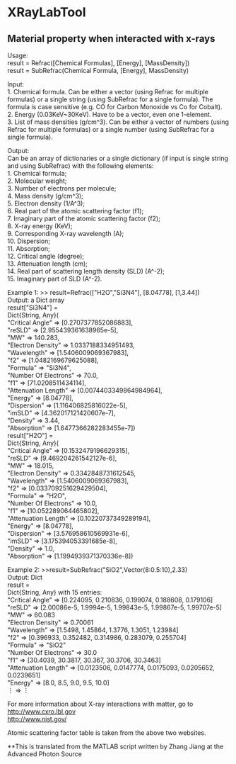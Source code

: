 # XRayLabTool

## Material property when interacted with x-rays

Usage:  
    result = Refrac([Chemical Formulas], [Energy], [MassDensity])  
    result = SubRefrac(Chemical Formula, [Energy], MassDensity)  

Input:  
    1. Chemical formula. Can be either a vector (using Refrac for multiple formulas) or a single string (using SubRefrac for a single formula). The formula is case sensitive (e.g. CO for Carbon Monoxide vs Co for Cobalt).  
    2. Energy (0.03KeV~30KeV). Have to be a vector, even one 1-element.  
    3. List of mass densities (g/cm^3). Can be either a vector of numbers (using Refrac for multiple formulas) or a single number (using SubRefrac for a single formula).  

Output:  
    Can be an array of dictionaries or a single dictionary (if input is single string and using SubRefrac) with the following elements:  
    1. Chemical formula;  
    2. Molecular weight;  
    3. Number of electrons per molecule;  
    4. Mass density (g/cm^3);  
    5. Electron density (1/A^3);  
    6. Real part of the atomic scattering factor (f1);  
    7. Imaginary part of the atomic scattering factor (f2);  
    8. X-ray energy (KeV);  
    9. Corresponding X-ray wavelength (A);  
    10. Dispersion;  
    11. Absorption;  
    12. Critical angle (degree);  
    13. Attenuation length (cm);  
    14. Real part of scattering length density (SLD) (A^-2);  
    15. Imaginary part of SLD (A^-2).  

Example 1: >> result=Refrac(["H2O","Si3N4"], [8.04778], [1,3.44])  
           Output: a Dict array  
               result["Si3N4"] =  
               Dict{String, Any}(  
                    "Critical Angle" => [0.2707377852086883],  
                    "reSLD" => [2.955439361638965e-5],  
                    "MW" => 140.283,  
                    "Electron Density" => 1.0337188334951493,  
                    "Wavelength" => [1.5406009069367983],  
                    "f2" => [1.0482169679625088],  
                    "Formula" => "Si3N4",  
                    "Number Of Electrons" => 70.0,  
                    "f1" => [71.0208511434114],  
                    "Attenuation Length" => [0.0074403349864984964],  
                    "Energy" => [8.04778],  
                    "Dispersion" => [1.116406825816022e-5],  
                    "imSLD" => [4.362017121420607e-7],  
                    "Density" => 3.44,  
                    "Absorption" => [1.6477366282283455e-7])  
                result["H2O"] =  
                Dict{String, Any}(  
                    "Critical Angle" => [0.1532479196629315],  
                    "reSLD" => [9.469204261542127e-6],  
                    "MW" => 18.015,  
                    "Electron Density" => 0.3342848731612545,  
                    "Wavelength" => [1.5406009069367983],  
                    "f2" => [0.033709251629429504],  
                    "Formula" => "H2O",  
                    "Number Of Electrons" => 10.0,  
                    "f1" => [10.052289064465802],  
                    "Attenuation Length" => [0.10220737349289194],  
                    "Energy" => [8.04778],  
                    "Dispersion" => [3.576958610569931e-6],  
                    "imSLD" => [3.175394053391685e-8],  
                    "Density" => 1.0,  
                    "Absorption" => [1.1994939371370336e-8])  

Example 2: >>result=SubRefrac("SiO2",Vector(8:0.5:10),2.33)  
          Output: Dict  
           result =  
           Dict{String, Any} with 15 entries:  
              "Critical Angle"      => [0.224095, 0.210836, 0.199074, 0.188608, 0.179106]  
              "reSLD"               => [2.00086e-5, 1.9994e-5, 1.99843e-5, 1.99867e-5, 1.99707e-5]  
              "MW"                  => 60.083  
              "Electron Density"    => 0.70061  
              "Wavelength"          => [1.5498, 1.45864, 1.3776, 1.3051, 1.23984]  
              "f2"                  => [0.396933, 0.352482, 0.314986, 0.283079, 0.255704]  
              "Formula"             => "SiO2"  
              "Number Of Electrons" => 30.0  
              "f1"                  => [30.4039, 30.3817, 30.367, 30.3706, 30.3463]  
              "Attenuation Length"  => [0.0123506, 0.0147774, 0.0175093, 0.0205652, 0.0239651]  
              "Energy"              => [8.0, 8.5, 9.0, 9.5, 10.0]  
              ⋮                     => ⋮  

For more information about X-ray interactions with matter, go to  
   <http://www.cxro.lbl.gov>  
   <http://www.nist.gov/>

Atomic scattering factor table is taken from the above two websites.

**This is translated from the MATLAB script written by Zhang Jiang at the Advanced Photon Source
